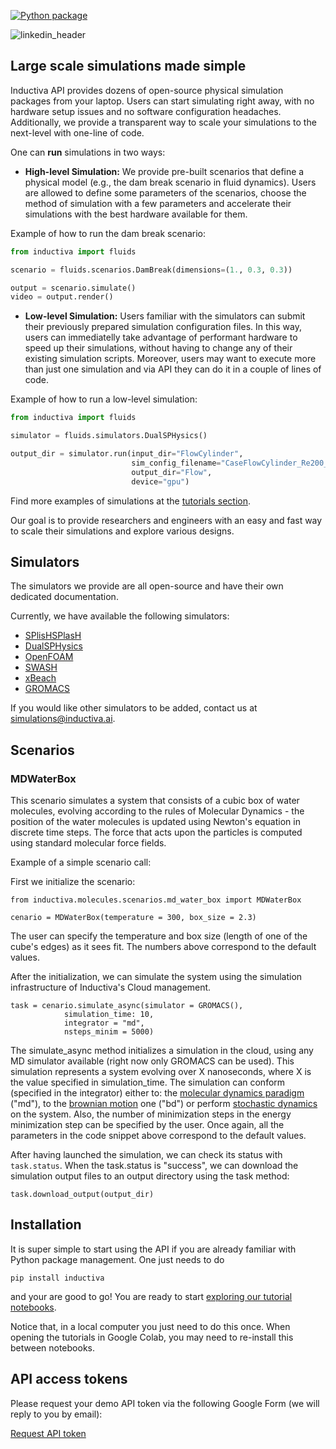 
[![Python package](https://github.com/inductiva/inductiva/actions/workflows/python-package.yml/badge.svg)](https://github.com/inductiva/inductiva/actions/workflows/python-package.yml)

![linkedin_header](https://user-images.githubusercontent.com/104431973/231184851-0ce34289-593e-4832-aaa2-9aae652113f5.jpg)

## Large scale simulations made simple

Inductiva API provides dozens of open-source physical simulation packages from your laptop. Users can start simulating right away, with no hardware setup issues and no software configuration headaches. Additionally, we provide a transparent way to scale your simulations to the next-level with one-line of code.

One can **run** simulations in two ways:
- **High-level Simulation:** We provide pre-built scenarios that define a physical model (e.g., the dam break scenario in fluid dynamics). Users are allowed to define some parameters of the scenarios, choose the method of simulation with a few parameters and accelerate their simulations with the best hardware available for them. 

Example of how to run the dam break scenario:
```python
from inductiva import fluids

scenario = fluids.scenarios.DamBreak(dimensions=(1., 0.3, 0.3))

output = scenario.simulate()
video = output.render()
```

- **Low-level Simulation:** Users familiar with the simulators can submit their previously prepared simulation configuration files. In this way, users can immediatelly take advantage of performant hardware to speed up their simulations, without having to change any of their existing simulation scripts. Moreover, users may want to execute more than just one simulation and via API they can do it in a couple of lines of code. 

Example of how to run a low-level simulation:
```python
from inductiva import fluids

simulator = fluids.simulators.DualSPHysics()

output_dir = simulator.run(input_dir="FlowCylinder",
                           sim_config_filename="CaseFlowCylinder_Re200_Def.xml",
                           output_dir="Flow",
                           device="gpu")
```

Find more examples of simulations at the [tutorials section](https://github.com/inductiva/inductiva/tree/main/demos).

Our goal is to provide researchers and engineers with an easy and fast way to scale their simulations and explore various designs. 


## Simulators

The simulators we provide are all open-source and have their own dedicated documentation.

Currently, we have available the following simulators:
- [SPlisHSPlasH](https://github.com/InteractiveComputerGraphics/SPlisHSPlasH)
- [DualSPHysics](https://github.com/DualSPHysics/DualSPHysics)
- [OpenFOAM](https://www.openfoam.com/)
- [SWASH](https://swash.sourceforge.io/)
- [xBeach](https://oss.deltares.nl/web/xbeach/)
- [GROMACS](https://www.gromacs.org/)

If you would like other simulators to be added, contact us at [simulations@inductiva.ai](mailto:simulations@inductiva.ai).

## Scenarios

### MDWaterBox

This scenario simulates a system that consists of a cubic box of water molecules, evolving according to the rules of Molecular Dynamics - the position of the water molecules is updated using Newton's equation in discrete time steps. The force that acts upon the particles is computed using standard molecular force fields.

Example of a simple scenario call:

First we initialize the scenario:
```
from inductiva.molecules.scenarios.md_water_box import MDWaterBox

cenario = MDWaterBox(temperature = 300, box_size = 2.3)
```

The user can specify the temperature and box size (length of one of the cube's edges) as it sees fit. The numbers above correspond to the default values.

After the initialization, we can simulate the system using the simulation infrastructure of Inductiva's Cloud management.

```
task = cenario.simulate_async(simulator = GROMACS(),
            simulation_time: 10,
            integrator = "md",
            nsteps_minim = 5000)
```

The simulate_async method initializes a simulation in the cloud, using any MD simulator available (right now only GROMACS can be used). This simulation represents a system evolving over X nanoseconds, where X is the value specified in simulation_time. The simulation can conform (specified in the integrator) either to: the [molecular dynamics paradigm](https://en.wikipedia.org/wiki/Molecular_dynamics) ("md"), to the [brownian motion](https://en.wikipedia.org/wiki/Brownian_motion) one ("bd") or perform [stochastic dynamics](https://manual.gromacs.org/current/reference-manual/algorithms/stochastic-dynamics.html) on the system. Also, the number of minimization steps in the energy minimization step can be specified by the user. Once again, all the parameters in the code snippet above correspond to the default values.

After having launched the simulation, we can check its status with ```task.status```. When the task.status is "success", we can download the simulation output files to an output directory using the task method:

```
task.download_output(output_dir)
```

## Installation

It is super simple to start using the API if you are already familiar with Python package management.
One just needs to do
```
pip install inductiva
```

and your are good to go! You are ready to start [exploring our tutorial notebooks](https://github.com/inductiva/inductiva/tree/main/demos).

Notice that, in a local computer you just need to do this once. When opening the tutorials in Google Colab, you may need to re-install this
between notebooks.

## API access tokens

Please request your demo API token via the following Google Form (we will reply to you by email):

[Request API token](https://docs.google.com/forms/d/e/1FAIpQLSflytIIwzaBE_ZzoRloVm3uTo1OQCH6Cqhw3bhFVnC61s7Wmw/viewform)

